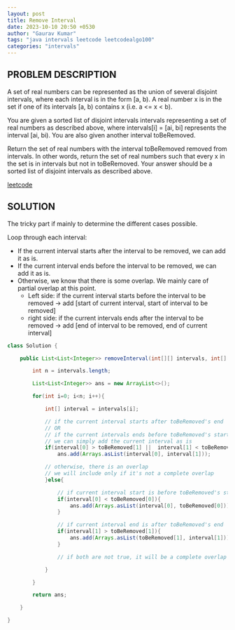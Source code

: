 ```yaml
---
layout: post
title: Remove Interval
date: 2023-10-10 20:50 +0530
author: "Gaurav Kumar"
tags: "java intervals leetcode leetcodealgo100"
categories: "intervals"
---
```


## PROBLEM DESCRIPTION

A set of real numbers can be represented as the union of several disjoint intervals, where each interval is in the form [a, b). A real number x is in the set if one of its intervals [a, b) contains x (i.e. a <= x < b).

You are given a sorted list of disjoint intervals intervals representing a set of real numbers as described above, where intervals[i] = [ai, bi] represents the interval [ai, bi). You are also given another interval toBeRemoved.

Return the set of real numbers with the interval toBeRemoved removed from intervals. In other words, return the set of real numbers such that every x in the set is in intervals but not in toBeRemoved. Your answer should be a sorted list of disjoint intervals as described above.

[leetcode](https://leetcode.com/problems/remove-interval/)

## SOLUTION

The tricky part if mainly to determine the different cases possible.

Loop through each interval:

- If the current interval starts after the interval to be removed, we can add it as is.
- If the current interval ends before the interval to be removed, we can add it as is.
- Otherwise, we know that there is some overlap. We mainly care of partial overlap at this point.
  - Left side: if the current interval starts before the interval to be removed -> add [start of current interval, start of interval to be removed]
  - right side: if the current intervals ends after the interval to be removed -> add [end of interval to be removed, end of current interval]

```java
class Solution {

    public List<List<Integer>> removeInterval(int[][] intervals, int[] toBeRemoved) {

        int n = intervals.length;

        List<List<Integer>> ans = new ArrayList<>();

        for(int i=0; i<n; i++){

            int[] interval = intervals[i];

            // if the current interval starts after toBeRemoved's end
            // OR
            // if the current intervals ends before toBeRemoved's start
            // we can simply add the current interval as is
            if(interval[0] > toBeRemoved[1] ||  interval[1] < toBeRemoved[0]){
                ans.add(Arrays.asList(interval[0], interval[1]));

            // otherwise, there is an overlap
            // we will include only if it's not a complete overlap
            }else{

                // if current interval start is before toBeRemoved's start
                if(interval[0] < toBeRemoved[0]){
                    ans.add(Arrays.asList(interval[0], toBeRemoved[0]));
                }

                // if current interval end is after toBeRemoved's end
                if(interval[1] > toBeRemoved[1]){
                    ans.add(Arrays.asList(toBeRemoved[1], interval[1]));
                }

                // if both are not true, it will be a complete overlap and we should not add anything for that interval

            }

        }

        return ans;

    }

}
```
